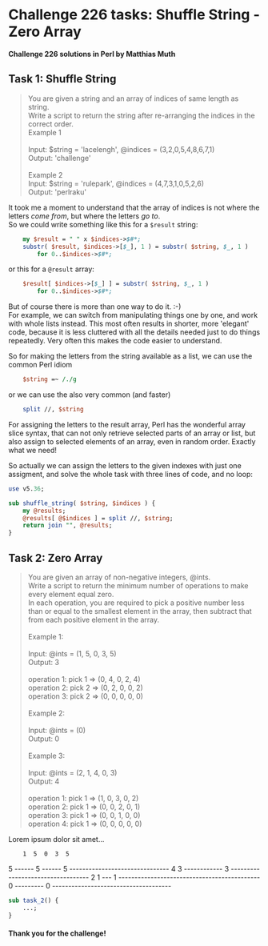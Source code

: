 # Challenge 226 tasks: Shuffle String - Zero Array
**Challenge 226 solutions in Perl by Matthias Muth**

## Task 1: Shuffle String

> You are given a string and an array of indices of same length as string.<br/>
> Write a script to return the string after re-arranging the indices in the correct order.<br/>
> Example 1<br/>
> <br/>
> Input: $string = 'lacelengh', @indices = (3,2,0,5,4,8,6,7,1)<br/>
> Output: 'challenge'<br/>
> <br/>
> Example 2<br/>
> Input: $string = 'rulepark', @indices = (4,7,3,1,0,5,2,6)<br/>
> Output: 'perlraku'<br/>

It took me a moment to understand
that the array of indices is not where the letters *come from*,
but where the letters *go to*. <br/>
So we could write something like this for a `$result` string:
```perl
    my $result = " " x $indices->$#*;
    substr( $result, $indices->[$_], 1 ) = substr( $string, $_, 1 )
        for 0..$indices->$#*;
```
or this for a `@result` array:
```perl
    $result[ $indices->[$_] ] = substr( $string, $_, 1 )
        for 0..$indices->$#*;
```

But of course there is more than one way to do it. :-)<br/>
For example, we can switch from manipulating things one by one,
and work with whole lists instead.
This most often results in shorter, more 'elegant' code,
because it is less cluttered with all the details needed just to do things repeatedly.
Very often this makes the code easier to understand.

So for making the letters from the string available as a list,
we can use the common Perl idiom
```perl
    $string =~ /./g
```
or we can use the also very common (and faster) 
```perl
    split //, $string
```

For assigning the letters to the result array,
Perl has the wonderful array slice syntax,
that can not only retrieve selected parts of an array or list,
but also assign to selected elements of an array, even in random order.
Exactly what we need!

So actually we can
assign the letters to the given indexes
with just one assigment,
and solve the whole task with three lines of code, and no loop:
```perl
use v5.36;

sub shuffle_string( $string, $indices ) {
    my @results;
    @results[ @$indices ] = split //, $string;
    return join "", @results;
}
```

## Task 2: Zero Array

> You are given an array of non-negative integers, @ints.<br/>
> Write a script to return the minimum number of operations to make every element equal zero.<br/>
> In each operation, you are required to pick a positive number less than or equal to the smallest element in the array, then subtract that from each positive element in the array.<br/>
> <br/>
> Example 1:<br/>
> <br/>
> Input: @ints = (1, 5, 0, 3, 5)<br/>
> Output: 3<br/>
> <br/>
> operation 1: pick 1 => (0, 4, 0, 2, 4)<br/>
> operation 2: pick 2 => (0, 2, 0, 0, 2)<br/>
> operation 3: pick 2 => (0, 0, 0, 0, 0)<br/>
> <br/>
> Example 2:<br/>
> <br/>
> Input: @ints = (0)<br/>
> Output: 0<br/>
> <br/>
> Example 3:<br/>
> <br/>
> Input: @ints = (2, 1, 4, 0, 3)<br/>
> Output: 4<br/>
> <br/>
> operation 1: pick 1 => (1, 0, 3, 0, 2)<br/>
> operation 2: pick 1 => (0, 0, 2, 0, 1)<br/>
> operation 3: pick 1 => (0, 0, 1, 0, 0)<br/>
> operation 4: pick 1 => (0, 0, 0, 0, 0)<br/>

Lorem ipsum dolor sit amet...


        1  5  0  3  5
  
  5 ------ 5 ------ 5 -------------------------------
  4
  3 ------------ 3 ----------------------------------
  2
  1 --- 1 --------------------------------------------
  0 --------- 0 -------------------------------------


```perl
sub task_2() {
    ...;
}
```

#### **Thank you for the challenge!**
